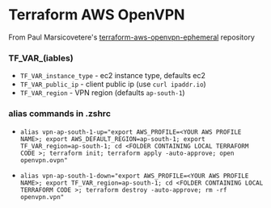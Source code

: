 # Terraform AWS OpenVPN
From Paul Marsicovetere's [terraform-aws-openvpn-ephemeral](https://github.com/paulmarsicloud/terraform-aws-openvpn-ephemeral) repository 

### TF_VAR_(iables)

 * `TF_VAR_instance_type` - ec2 instance type, defaults ec2
 * `TF_VAR_public_ip` - client public ip (use `curl ipaddr.io`)
 * `TF_VAR_region` - VPN region (defaults `ap-south-1`)

### alias commands in .zshrc

 * `alias vpn-ap-south-1-up="export AWS_PROFILE=<YOUR AWS PROFILE NAME>; export AWS_DEFAULT_REGION=ap-south-1; export TF_VAR_region=ap-south-1; cd <FOLDER CONTAINING LOCAL TERRAFORM CODE >; terraform init; terraform apply -auto-approve; open openvpn.ovpn"`


 * `alias vpn-ap-south-1-down="export AWS_PROFILE=<YOUR AWS PROFILE NAME>; export TF_VAR_region=ap-south-1; cd <FOLDER CONTAINING LOCAL TERRAFORM CODE >; terraform destroy -auto-approve; rm -rf openvpn.vpn"`

